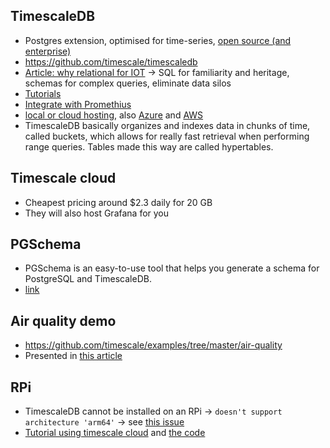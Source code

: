 ## TimescaleDB
* Postgres extension, optimised for time-series, [open source (and enterprise)](https://www.timescale.com/enterprise)
* https://github.com/timescale/timescaledb
* [Article: why relational for IOT](https://blog.timescale.com/use-relational-database-instead-of-nosql-for-iot-application/) -> SQL for familiarity and heritage, schemas for complex queries, eliminate data silos
* [Tutorials](https://docs.timescale.com/v1.2/tutorials)
* [Integrate with Promethius](https://docs.timescale.com/v1.2/tutorials/prometheus-adapter)
* [local or cloud hosting](https://www.timescale.com/pricing), also [Azure](https://blog.timescale.com/timescale-microsoft-azure-team-up-to-power-iot-and-time-series-workloads/) and [AWS](https://blog.timescale.com/tutorial-installing-timescaledb-on-aws-c8602b767a98/)
* TimescaleDB basically organizes and indexes data in chunks of time, called buckets, which allows for really fast retrieval when performing range queries. Tables made this way are called hypertables.

## Timescale cloud
* Cheapest pricing around $2.3 daily for 20 GB
* They will also host Grafana for you

## PGSchema
* PGSchema is an easy-to-use tool that helps you generate a schema for PostgreSQL and TimescaleDB. 
* [link](https://pgschema.com/?utm_source=timescale-december-2019&utm_medium=email&utm_campaign=newsletter&utm_content=pg-schema&_hsenc=p2ANqtz-_622gTgE3zxbF4yVmXYISDVA-RQJ3Ot4prQouDIRWl8PePGurxZHgIBrwdFssFskpExcEQZRu-5CItQm47HKoEw5vDAQ&_hsmi=81089501)

## Air quality demo
* https://github.com/timescale/examples/tree/master/air-quality
* Presented in [this article](https://blog.timescale.com/blog/simplified-time-series-analytics-using-the-time_bucket-function/)

## RPi
* TimescaleDB cannot be installed on an RPi -> `doesn't support architecture 'arm64'` -> see [this issue](https://github.com/timescale/timescaledb-docker/issues/25)
* [Tutorial using timescale cloud](https://blog.timescale.com/tutorials/how-to-store-sensor-data-from-a-raspberry-pi-into-postgresql/) and [the code](https://github.com/timescale/examples/tree/master/pi-light)